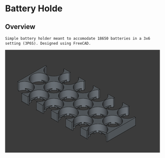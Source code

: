 # Battery Holde

## Overview
	Simple battery holder meant to accomodate 18650 batteries in a 3x6 setting (3P6S). Designed using FreeCAD.

![Freecad Model](freecad_img.png)
